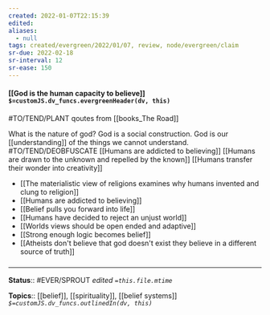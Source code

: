 ```yaml
---
created: 2022-01-07T22:15:39 
edited: 
aliases:
  - null
tags: created/evergreen/2022/01/07, review, node/evergreen/claim
sr-due: 2022-02-18
sr-interval: 12
sr-ease: 150
---
```


#### [[God is the human capacity to believe]] `$=customJS.dv_funcs.evergreenHeader(dv, this)`

#TO/TEND/PLANT qoutes from [[books_The Road]]

What is the nature of god? God is a social construction. God is our [[understanding]] of the things we cannot understand. 
#TO/TEND/DEOBFUSCATE 
[[Humans are addicted to believing]]
[[Humans are drawn to the unknown and repelled by the known]]
[[Humans transfer their wonder into creativity]]

- [[The materialistic view of religions examines why humans invented and clung to religion]]
- [[Humans are addicted to believing]]
- [[Belief pulls you forward into life]]
- [[Humans have decided to reject an unjust world]]
- [[Worlds views should be open ended and adaptive]]
- [[Strong enough logic becomes belief]] 
- [[Atheists don't believe that god doesn't exist they believe in a different source of truth]]

### <hr class="footnote"/>

**Status**:: #EVER/SPROUT
*edited `=this.file.mtime`*

**Topics**:: [[belief]], [[spirituality]], [[belief systems]]
*`$=customJS.dv_funcs.outlinedIn(dv, this)`*
